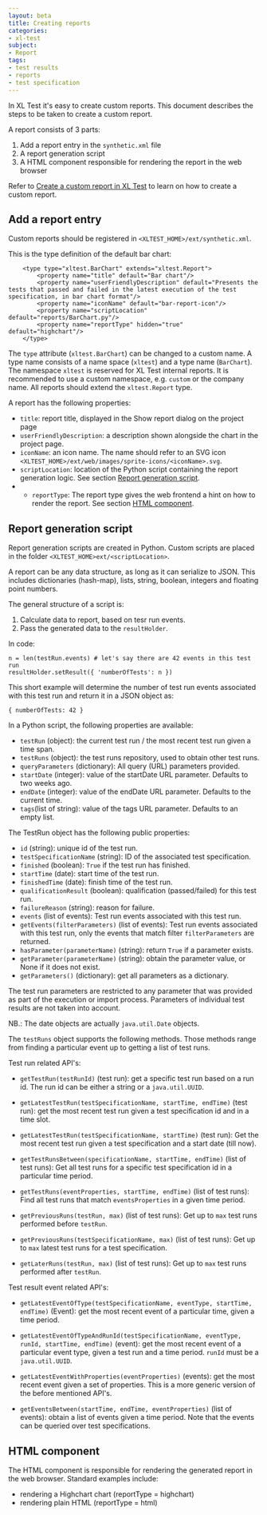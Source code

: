 ```yaml
---
layout: beta
title: Creating reports
categories:
- xl-test
subject:
- Report
tags:
- test results
- reports
- test specification
---
```


In XL Test it's easy to create custom reports. This document describes the steps to be taken to create a custom report.

A report consists of 3 parts:

 1. Add a report entry in the `synthetic.xml` file
 2. A report generation script
 3. A HTML component responsible for rendering the report in the web browser

Refer to [Create a custom report in XL Test](/xl-test/how-to/create-a-custom-report-in-xl-test.html) to learn on how to create a custom report.

## Add a report entry

Custom reports should be registered in `<XLTEST_HOME>/ext/synthetic.xml`.

This is the type definition of the default bar chart:

        <type type="xltest.BarChart" extends="xltest.Report">
            <property name="title" default="Bar chart"/>
            <property name="userFriendlyDescription" default="Presents the tests that passed and failed in the latest execution of the test specification, in bar chart format"/>
            <property name="iconName" default="bar-report-icon"/>
            <property name="scriptLocation" default="reports/BarChart.py"/>
            <property name="reportType" hidden="true" default="highchart"/>
        </type>

The `type` attribute (`xltest.BarChart`) can be changed to a custom name. A type name consists of a name space (`xltest`) and a type name (`BarChart`). The namespace `xltest` is reserved for XL Test internal reports. It is recommended to use a custom namespace, e.g. `custom` or the company name. All reports should extend the `xltest.Report` type.

A report has the following properties:

 * `title`: report title, displayed in the Show report dialog on the project page
 * `userFriendlyDescription`: a description shown alongside the chart in the project page.
 * `iconName`: an icon name. The name should refer to an SVG icon `<XLTEST_HOME>/ext/web/images/sprite-icons/<iconName>.svg`.
 * `scriptLocation`: location of the Python script containing the report generation logic. See section [Report generation script](#report-generation-type).
 *   * `reportType`: The report type gives the web frontend a hint on how to render the report. See section [HTML component](#html-component).

## Report generation script

Report generation scripts are created in Python. Custom scripts are placed in the folder `<XLTEST_HOME>ext/<scriptLocation>`.

A report can be any data structure, as long as it can serialize to JSON. This includes dictionaries (hash-map), lists, string, boolean, integers and floating point numbers.

The general structure of a script is:

 1. Calculate data to report, based on tesr run events.
 2. Pass the generated data to the `resultHolder`.

 In code:
 
    n = len(testRun.events) # let's say there are 42 events in this test run
    resultHolder.setResult({ 'numberOfTests': n })

This short example will determine the number of test run events associated with this test run and return it in a JSON object as:

    { numberOfTests: 42 }
    
In a Python script, the following properties are available:

 * `testRun` (object): the current test run / the most recent test run given a time span.
 * `testRuns` (object): the test runs repository, used to obtain other test runs.
 * `queryParameters` (dictionary): All query (URL) parameters provided.
 * `startDate` (integer): value of the startDate URL parameter. Defaults to two weeks ago.
 * `endDate` (integer): value of the endDate URL parameter. Defaults to the current time.
 * `tags`(list of string): value of the tags URL parameter. Defaults to an empty list. 

The TestRun object has the following public properties:

 * `id` (string): unique id of the test run.
 * `testSpecificationName` (string): ID of the associated test specification.
 * `finished` (boolean): `True` if the test run has finished.
 * `startTime` (date): start time of the test run.
 * `finishedTime` (date): finish time of the test run.
 * `qualificationResult` (boolean): qualification (passed/failed) for this test run.
 * `failureReason` (string): reason for failure.
 * `events` (list of events): Test run events associated with this test run.
 * `getEvents(filterParameters)` (list of events): Test run events associated with this test run, only the events that match filter `filterParameters` are returned.
 * `hasParameter(parameterName)` (string): return `True` if a parameter exists.
 * `getParameter(parameterName)` (string): obtain the parameter value, or None if it does not exist.
 * `getParameters()` (dictionary): get all parameters as a dictionary.

The test run parameters are restricted to any parameter that was provided as part of the execution or import process. Parameters of individual test results are not taken into account. 

NB.: The date objects are actually `java.util.Date` objects.

The `testRuns` object supports the following methods. Those methods range from finding a particular event up to getting a list of test runs.

Test run related API's:

 * `getTestRun(testRunId)` (test run): get a specific test run based on a run id. The run id can be either a string or a `java.util.UUID`.
 * `getLatestTestRun(testSpecificationName, startTime, endTime)` (test run): get the most recent test run given a test specification id and in a time slot.
 * `getLatestTestRun(testSpecificationName, startTime)` (test run): Get the most recent test run given a test specification and a start date (till now).

 * `getTestRunsBetween(specificationName, startTime, endTime)` (list of test runs): Get all test runs for a specific test specification id in a particular time period.
 * `getTestRuns(eventProperties, startTime, endTime)` (list of test runs): Find all test runs that match `eventsProperties` in a given time period.
 * `getPreviousRuns(testRun, max)` (list of test runs): Get up to `max` test runs performed before `testRun`.
 * `getPreviousRuns(testSpecificationName, max)` (list of test runs): Get up to `max` latest test runs for a test specification.
 * `getLaterRuns(testRun, max)` (list of test runs): Get up to `max` test runs performed after `testRun`.

Test result event related API's:

 * `getLatestEventOfType(testSpecificationName, eventType, startTime, endTime)` (Event): get the most recent event of a particular time, given a time period.
 * `getLatestEventOfTypeAndRunId(testSpecificationName, eventType, runId, startTime, endTime)` (event): get the most recent event of a particular event type, given a test run and a time period. `runId` must be a `java.util.UUID`.
 * `getLatestEventWithProperties(eventProperties)` (events): get the most recent event given a set of properties. This is a more generic version of the before mentioned API's.

 * `getEventsBetween(startTime, endTime, eventProperties)` (list of events): obtain a list of events given a time period. Note that the events can be queried over test specifications.


## HTML component

The HTML component is responsible for rendering the generated report in the web browser. Standard examples include:

 * rendering a Highchart chart (reportType = highchart)
 * rendering plain HTML (reportType = html)

